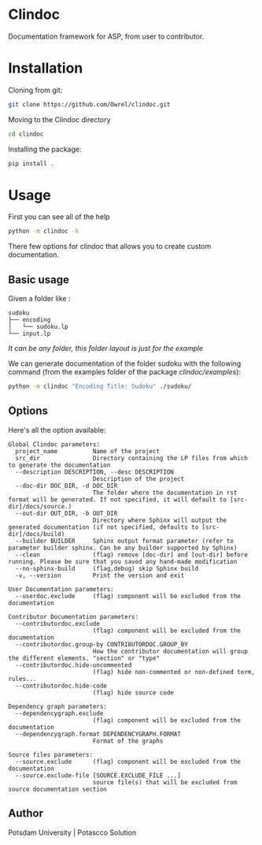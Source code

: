# Clindoc
Documentation framework for ASP, from user to contributor.

# Installation

Cloning from git:
```bash
git clone https://github.com/Owrel/clindoc.git
```

Moving to the Clindoc directory

```bash
cd clindoc
```

Installing the package:

```bash
pip install .
```

# Usage

First you can see all of the help

```bash
python -m clindoc -h
```

There few options for clindoc that allows you to create custom documentation.


## Basic usage

Given a folder like :

```
sudoku
├── encoding
│   └── sudoku.lp
└── input.lp
```

*It can be any folder, this folder layout is just for the example*


We can generate documentation of the folder sudoku with the following command (from the examples folder of the package *clindoc/examples*):

```bash
python -m clindoc "Encoding Title: Sudoku" ./sudoku/ 
```


## Options

Here's all the option available:

```
Global Clindoc parameters:
  project_name          Name of the project
  src_dir               Directory containing the LP files from which to generate the documentation
  --description DESCRIPTION, --desc DESCRIPTION
                        Description of the project
  --doc-dir DOC_DIR, -d DOC_DIR
                        The folder where the documentation in rst format will be generated. If not specified, it will default to [src-dir]/docs/source.)
  --out-dir OUT_DIR, -b OUT_DIR
                        Directory where Sphinx will output the generated documentation (if not specified, defaults to [src-dir]/docs/build)
  --builder BUILDER     Sphinx output format parameter (refer to parameter builder sphinx. Can be any builder supported by Sphinx)
  --clean               (flag) remove [doc-dir] and [out-dir] before running. Please be sure that you saved any hand-made modification
  --no-sphinx-build     (flag,debug) skip Sphinx build
  -v, --version         Print the version and exit

User Documentation parameters:
  --userdoc.exclude     (flag) component will be excluded from the documentation

Contributor Documentation parameters:
  --contributordoc.exclude
                        (flag) component will be excluded from the documentation
  --contributordoc.group-by CONTRIBUTORDOC.GROUP_BY
                        How the contributor documentation will group the different elements. "section" or "type"
  --contributordoc.hide-uncommented
                        (flag) hide non-commented or non-defined term, rules...
  --contributordoc.hide-code
                        (flag) hide source code

Dependency graph parameters:
  --dependencygraph.exclude
                        (flag) component will be excluded from the documentation
  --dependencygraph.format DEPENDENCYGRAPH.FORMAT
                        Format of the graphs

Source files parameters:
  --source.exclude      (flag) component will be excluded from the documentation
  --source.exclude-file [SOURCE.EXCLUDE_FILE ...]
                        source file(s) that will be excluded from source documentation section

```

## Author
Potsdam University | Potascco Solution
